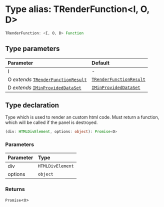 # Type alias: TRenderFunction<I, O, D\>

```ts
TRenderFunction: <I, O, D> Function
```

## Type parameters

| Parameter                                                                           | Default                                                                 |
| :---------------------------------------------------------------------------------- | :---------------------------------------------------------------------- |
| I                                                                                   | -                                                                       |
| O _extends_ [`TRenderFunctionResult`](type-alias.TRenderFunctionResult.md)          | [`TRenderFunctionResult`](type-alias.TRenderFunctionResult.md)          |
| D _extends_ [`IMinProvidedDataSet`](../interfaces/interface.IMinProvidedDataSet.md) | [`IMinProvidedDataSet`](../interfaces/interface.IMinProvidedDataSet.md) |

## Type declaration

Type which is used to render an custom html code.
Must return a function, which will be called if
the panel is destroyed.

```ts
(div: HTMLDivElement, options: object): Promise<O>
```

### Parameters

| Parameter | Type             |
| :-------- | :--------------- |
| div       | `HTMLDivElement` |
| options   | `object`         |

### Returns

`Promise`<`O`\>

